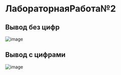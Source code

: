# ЛабораторнаяРабота№2



## Вывод без цифр
![image](https://github.com/CaptainPolyana/Shkaf9_21/assets/145181221/24e65399-18df-4864-9a9d-f78fbaa1d7d5)

## Вывод с цифрами
![image](https://github.com/CaptainPolyana/Shkaf9_21/assets/145181221/ff12c286-8f57-4742-a4b5-8c2e97bba03f)




